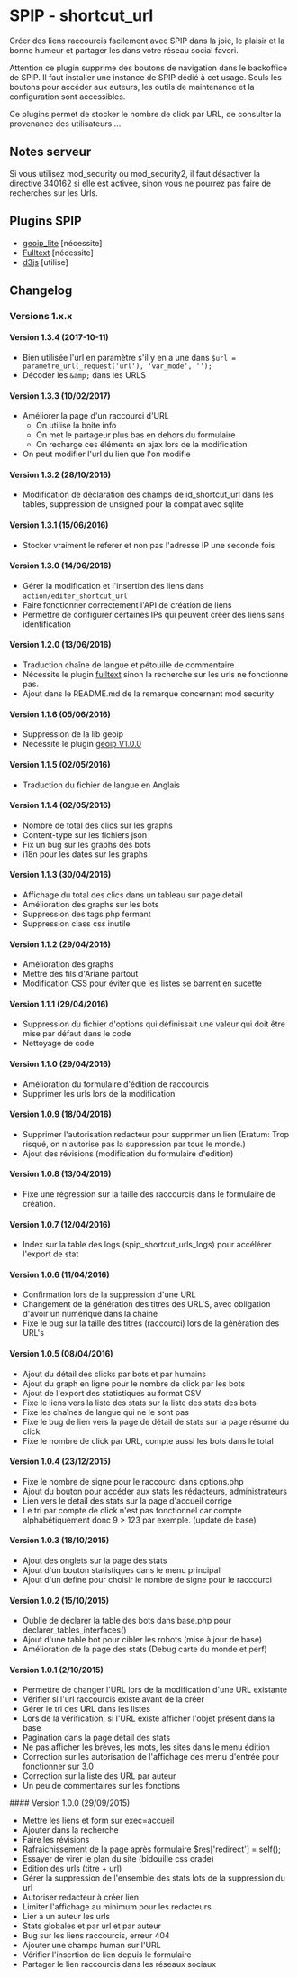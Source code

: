 
SPIP - shortcut_url
=======

Créer des liens raccourcis facilement avec SPIP dans la joie, le plaisir et la bonne humeur et partager les dans votre réseau social favori.

Attention ce plugin supprime des boutons de navigation dans le backoffice de SPIP. Il faut installer une instance de SPIP dédié à cet usage. Seuls les boutons pour accéder aux auteurs, les outils de maintenance et la configuration sont accessibles.

Ce plugins permet de stocker le nombre de click par URL, de consulter la provenance des utilisateurs ...

## Notes serveur

Si vous utilisez mod_security ou mod_security2, il faut désactiver la directive 340162 si elle est activée, sinon vous ne pourrez pas faire de recherches sur les Urls.

## Plugins SPIP

* [geoip_lite](https://zone.spip.org/trac/spip-zone/browser/_plugins_/geoip/branches/v1) [nécessite]
* [Fulltext](https://plugins.spip.net/fulltext.html) [nécessite]
* [d3js](https://zone.spip.org/trac/spip-zone/browser/_plugins_/d3js) [utilise]

## Changelog

### Versions 1.x.x

#### Version 1.3.4 (2017-10-11)

* Bien utilisée l'url en paramètre s'il y en a une dans `$url = parametre_url(_request('url'), 'var_mode', '');`
* Décoder les `&amp;` dans les URLS

#### Version 1.3.3 (10/02/2017)

* Améliorer la page d'un raccourci d'URL
  * On utilise la boite info
  * On met le partageur plus bas en dehors du formulaire
  * On recharge ces éléments en ajax lors de la modification
* On peut modifier l'url du lien que l'on modifie


#### Version 1.3.2 (28/10/2016)

- Modification de déclaration des champs de id_shortcut_url dans les tables, suppression de unsigned pour la compat avec sqlite

#### Version 1.3.1 (15/06/2016)

- Stocker vraiment le referer et non pas l'adresse IP une seconde fois

#### Version 1.3.0 (14/06/2016)

- Gérer la modification et l'insertion des liens dans ```action/editer_shortcut_url```
- Faire fonctionner correctement l'API de création de liens
- Permettre de configurer certaines IPs qui peuvent créer des liens sans identification

#### Version 1.2.0 (13/06/2016)

- Traduction chaîne de langue et pétouille de commentaire
- Nécessite le plugin [fulltext](https://plugins.spip.net/fulltext.html) sinon la recherche sur les urls ne fonctionne pas.
- Ajout dans le README.md de la remarque concernant mod security 

#### Version 1.1.6 (05/06/2016)

- Suppression de la lib geoip
- Necessite le plugin [geoip V1.0.0](https://zone.spip.org/trac/spip-zone/browser/_plugins_/geoip/branches/v1)

#### Version 1.1.5 (02/05/2016)

- Traduction du fichier de langue en Anglais

#### Version 1.1.4 (02/05/2016)

- Nombre de total des clics sur les graphs
- Content-type sur les fichiers json
- Fix un bug sur les graphs des bots
- i18n pour les dates sur les graphs

#### Version 1.1.3 (30/04/2016)

- Affichage du total des clics dans un tableau sur page détail
- Amélioration des graphs sur les bots
- Suppression des tags php fermant
- Suppression class css inutile

#### Version 1.1.2 (29/04/2016)

- Amélioration des graphs
- Mettre des fils d'Ariane partout
- Modification CSS pour éviter que les listes se barrent en sucette

#### Version 1.1.1 (29/04/2016)

- Suppression du fichier d'options qui définissait une valeur qui doit être mise par défaut dans le code
- Nettoyage de code

#### Version 1.1.0 (29/04/2016)

- Amélioration du formulaire d'édition de raccourcis
- Supprimer les urls lors de la modification

#### Version 1.0.9 (18/04/2016)

- Supprimer l'autorisation redacteur pour supprimer un lien (Eratum: Trop risqué, on n'autorise pas la suppression par tous le monde.)
- Ajout des révisions (modification du formulaire d'edition)

#### Version 1.0.8 (13/04/2016)

- Fixe une régression sur la taille des raccourcis dans le formulaire de création.

#### Version 1.0.7 (12/04/2016)

- Index sur la table des logs (spip_shortcut_urls_logs) pour accélérer l'export de stat

#### Version 1.0.6 (11/04/2016)

- Confirmation lors de la suppression d'une URL
- Changement de la génération des titres des URL'S, avec obligation d'avoir un numérique dans la chaîne
- Fixe le bug sur la taille des titres (raccourci) lors de la génération des URL's

#### Version 1.0.5 (08/04/2016)

- Ajout du détail des clicks par bots et par humains
- Ajout du graph en ligne pour le nombre de click par les bots
- Ajout de l'export des statistiques au format CSV
- Fixe le liens vers la liste des stats sur la liste des stats des bots
- Fixe les chaînes de langue qui ne le sont pas
- Fixe le bug de lien vers la page de détail de stats sur la page résumé du click
- Fixe le nombre de click par URL, compte aussi les bots dans le total

#### Version 1.0.4 (23/12/2015)

- Fixe le nombre de signe pour le raccourci dans options.php
- Ajout du bouton pour accéder aux stats les rédacteurs, administrateurs
- Lien vers le detail des stats sur la page d'accueil corrigé
- Le tri par compte de click n'est pas fonctionnel car compte alphabétiquement donc 9 > 123 par exemple. (update de base)

#### Version 1.0.3 (18/10/2015)

- Ajout des onglets sur la page des stats
- Ajout d'un bouton statistiques dans le menu principal
- Ajout d'un define pour choisir le nombre de signe pour le raccourci

#### Version 1.0.2 (15/10/2015)

- Oublie de déclarer la table des bots dans base.php pour declarer_tables_interfaces()
- Ajout d'une table bot pour cibler les robots (mise à jour de base)
- Amélioration de la page des stats (Debug carte du monde et perf)

#### Version 1.0.1 (2/10/2015)

- Permettre de changer l'URL lors de la modification d'une URL existante
- Vérifier si l'url raccourcis existe avant de la créer
- Gérer le tri des URL dans les listes
- Lors de la vérification, si l'URL existe afficher l'objet présent dans la base
- Pagination dans la page detail des stats
- Ne pas afficher les brèves, les mots, les sites dans le menu édition
- Correction sur les autorisation de l'affichage des menu d'entrée pour fonctionner sur 3.0
- Correction sur la liste des URL par auteur
- Un peu de commentaires sur les fonctions

#### Version 1.0.0 (29/09/2015)

- Mettre les liens et form sur exec=accueil
- Ajouter dans la recherche
- Faire les révisions
- Rafraichissement de la page après formulaire $res['redirect'] = self();
- Essayer de virer le plan du site (bidouille css crade)
- Edition des urls (titre + url)
- Gérer la suppression de l'ensemble des stats lots de la suppression du url
- Autoriser redacteur à créer lien
- Limiter l'affichage au minimum pour les redacteurs
- Lier à un auteur les urls
- Stats globales et par url et par auteur
- Bug sur les liens raccourcis, erreur 404
- Ajouter une champs human sur l'URL
- Vérifier l'insertion de lien depuis le formulaire
- Partager le lien raccourcis dans les réseaux sociaux